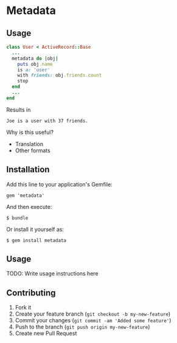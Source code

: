 # Metadata

## Usage

```ruby
class User < ActiveRecord::Base
  ...
  metadata do |obj|
    puts obj.name
    is a: 'user'
    with friends: obj.friends.count
    stop
  end
  ...
end
```
    
Results in

    Joe is a user with 37 friends.
    
Why is this useful?

* Translation
* Other formats

## Installation

Add this line to your application's Gemfile:

    gem 'metadata'

And then execute:

    $ bundle

Or install it yourself as:

    $ gem install metadata

## Usage

TODO: Write usage instructions here

## Contributing

1. Fork it
2. Create your feature branch (`git checkout -b my-new-feature`)
3. Commit your changes (`git commit -am 'Added some feature'`)
4. Push to the branch (`git push origin my-new-feature`)
5. Create new Pull Request
